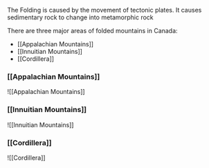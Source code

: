 The Folding is caused by the movement of tectonic plates. It causes sedimentary rock to change into metamorphic rock

There are three major areas of folded mountains in Canada:
- [[Appalachian Mountains]]
- [[Innuitian Mountains]]
- [[Cordillera]]

### [[Appalachian Mountains]]
![[Appalachian Mountains]]

### [[Innuitian Mountains]]
![[Innuitian Mountains]]

### [[Cordillera]]
![[Cordillera]]

